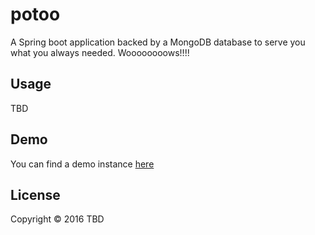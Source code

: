 # potoo

A Spring boot application backed by a MongoDB database to serve you what you always needed. Woooooooows!!!!

## Usage

TBD

## Demo

You can find a demo instance [here](polar-fjord-99350.herokuapp.com)

## License

Copyright © 2016 TBD